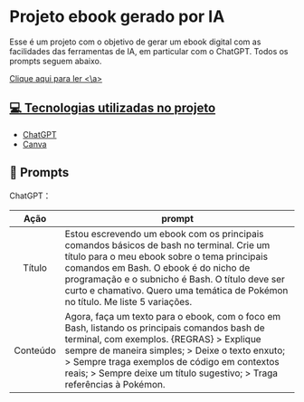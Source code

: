 # Projeto ebook gerado por IA

Esse é um projeto com o objetivo de gerar um ebook digital com as facilidades das ferramentas de IA, em particular com o ChatGPT. Todos os prompts seguem abaixo. 

<a href =  https://github.com/murilatorre/dio-ebook/blob/main/Bash%2C%20eu%20escolho%20voc%C3%AA!%20Guia%20essencial%20para%20treinadores%20de%20terminal..pdf> Clique aqui para ler <\a>

## 💻 Tecnologias utilizadas no projeto
- [ChatGPT](https://chat.openai.com/)
- [Canva](https://www.canva.com/)

## 🧠 Prompts

ChatGPT：

|   Ação   | prompt                                                                                                                                                                                                                                                                         |
| :------: | ------------------------------------------------------------------------------------------------------------------------------------------------------------------------------------------------------------------------------------------------------------------------------ |
|  Título  | Estou escrevendo um ebook com os principais comandos básicos de bash no terminal. Crie um título para o meu ebook sobre o tema principais comandos em Bash. O ebook é do nicho de programação e o subnicho é Bash. O título deve ser curto e chamativo. Quero uma temática de Pokémon no título. Me liste 5 variações.                                                       |
| Conteúdo | Agora, faça um texto para o ebook, com o foco em Bash, listando os principais comandos bash de terminal, com exemplos. {REGRAS} > Explique sempre de maneira simples; > Deixe o texto enxuto; > Sempre traga exemplos de código em contextos reais; > Sempre deixe um título sugestivo; > Traga referências à Pokémon.|
